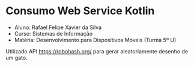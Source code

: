 # Consumo Web Service Kotlin

- Aluno: Rafael Felipe Xavier da Silva
- Curso: Sistemas de Informação
- Matéria: Desenvolvimento para Dispositivos Móveis (Turma 5º U)

Utilizado API https://robohash.org/ para gerar aleatoriamente desenho de um gato.
